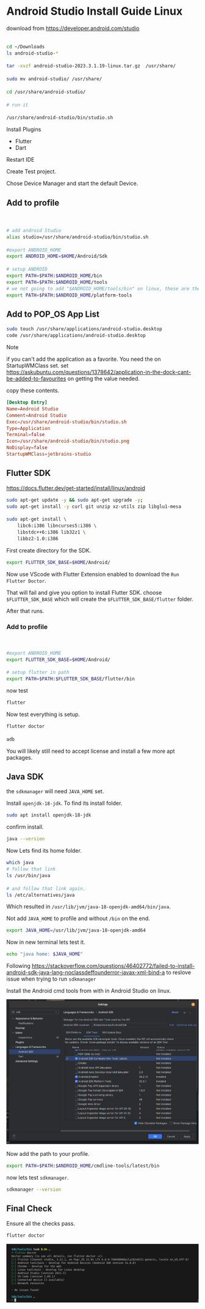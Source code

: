 # Android Studio Install Guide Linux



download from https://developer.android.com/studio

```bash

cd ~/Downloads
ls android-studio-* 

tar -xvzf android-studio-2023.3.1.19-linux.tar.gz  /usr/share/

sudo mv android-studio/ /usr/share/

cd /usr/share/android-studio/

# run it

/usr/share/android-studio/bin/studio.sh

```


Install Plugins

- Flutter
- Dart

Restart IDE

Create Test project.

Chose Device Manager and start the default Device.



## Add to profile


```bash


# add android Studio
alias studio=/usr/share/android-studio/bin/studio.sh

#export ANDROID_HOME
export ANDROID_HOME=$HOME/Android/Sdk

# setup ANDROID
export PATH=$PATH:$ANDROID_HOME/bin
export PATH=$PATH:$ANDROID_HOME/tools
# we not going to add "$ANDROID_HOME/tools/bin" on linux, these are the unix tools, we'll install below
export PATH=$PATH:$ANDROID_HOME/platform-tools

```

## Add to POP_OS App List

```bash
sudo touch /usr/share/applications/android-studio.desktop
code /usr/share/applications/android-studio.desktop
```
> [!NOTE]
> if you can't add the application as a favorite. You need the on StartupWMClass set. set https://askubuntu.com/questions/1378642/application-in-the-dock-cant-be-added-to-favourites on getting the value needed.



copy these contents.

```toml
[Desktop Entry]
Name=Android Studio
Comment=Android Studio
Exec=/usr/share/android-studio/bin/studio.sh
Type=Application
Terminal=false
Icon=/usr/share/android-studio/bin/studio.png
NoDisplay=false
StartupWMClass=jetbrains-studio


```



## Flutter SDK

https://docs.flutter.dev/get-started/install/linux/android

```bash
sudo apt-get update -y && sudo apt-get upgrade -y;
sudo apt-get install -y curl git unzip xz-utils zip libglu1-mesa

sudo apt-get install \
    libc6:i386 libncurses5:i386 \
    libstdc++6:i386 lib32z1 \
    libbz2-1.0:i386

```

First create directory for the SDK.

```bash
export FLUTTER_SDK_BASE=$HOME/Android/

```

Now use VScode with Flutter Extension enabled to download the `Run Flutter Doctor`.

That will fail and give you option to install Flutter SDK. choose `$FLUTTER_SDK_BASE` which will create the `$FLUTTER_SDK_BASE/flutter` folder.

After that runs.


### Add to profile


```bash


#export ANDROID_HOME
export FLUTTER_SDK_BASE=$HOME/Android/

# setup flutter in path
export PATH=$PATH:$FLUTTER_SDK_BASE/flutter/bin


```

now test
```bash
flutter
```

Now test everything is setup.


```bash
flutter doctor

adb

```


You will likely still need to accept license and install a few more apt packages.


## Java SDK 

the `sdkmanager` will need `JAVA_HOME` set.

Install `openjdk-18-jdk`. To find its install folder.

```bash
sudo apt install openjdk-18-jdk
```

confirm install.
```bash
java --version
```

Now Lets find its home folder.

```bash
which java
# follow that link 
ls /usr/bin/java

# and follow that link again.
ls /etc/alternatives/java

```
 
Which resulted in `/usr/lib/jvm/java-18-openjdk-amd64/bin/java`.


Not add `JAVA_HOME` to profile and without `/bin` on the end.


```bash
export JAVA_HOME=/usr/lib/jvm/java-18-openjdk-amd64
```
Now in new terminal lets test it.

```bash
echo "java home: $JAVA_HOME"
```

Following <https://stackoverflow.com/questions/46402772/failed-to-install-android-sdk-java-lang-noclassdeffounderror-javax-xml-bind-a> to reslove issue when trying to run `sdkmanager`

Install the Android cmd tools from with in Android Studio on linux.

![](../images/android-cmd-tool-install.png)

Now add the path to your profile.

```bash
export PATH=$PATH:$ANDROID_HOME/cmdline-tools/latest/bin
```

now lets test `sdkmanager`.

```bash
sdkmanager --version
```

## Final Check

Ensure all the checks pass.

```bash
flutter doctor 

```

![](../images/flutter-doctor-final-check.png)


